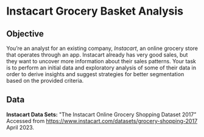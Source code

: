 # Instacart Grocery Basket Analysis

## Objective
You’re an analyst for an existing company, *Instacart*, an online grocery store that operates
through an app. Instacart already has very good sales, but they want to uncover more
information about their sales patterns. Your task is to perform an initial data and exploratory
analysis of some of their data in order to derive insights and suggest strategies for better
segmentation based on the provided criteria.

## Data
**Instacart Data Sets:**
"The Instacart Online Grocery Shopping Dataset 2017”
Accessed from https://www.instacart.com/datasets/grocery-shopping-2017 April 2023.
